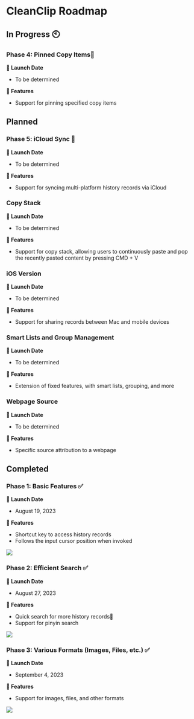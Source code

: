 # CleanClip Roadmap

## In Progress 🕙
### Phase 4: Pinned Copy Items🌟
**📅 Launch Date**
- To be determined

**🔧 Features**
- Support for pinning specified copy items

## Planned

### Phase 5: iCloud Sync 📅
**📅 Launch Date**
- To be determined

**🔧 Features**
- Support for syncing multi-platform history records via iCloud


### Copy Stack
**📅 Launch Date**
- To be determined

**🔧 Features**
- Support for copy stack, allowing users to continuously paste and pop the recently pasted content by pressing CMD + V

### iOS Version
**📅 Launch Date**
- To be determined

**🔧 Features**
- Support for sharing records between Mac and mobile devices

### Smart Lists and Group Management
**📅 Launch Date**
- To be determined

**🔧 Features**
- Extension of fixed features, with smart lists, grouping, and more

### Webpage Source
**📅 Launch Date**
- To be determined

**🔧 Features**
- Specific source attribution to a webpage

## Completed
### Phase 1: Basic Features ✅

**📅 Launch Date**
- August 19, 2023

**🔧 Features**
- Shortcut key to access history records
- Follows the input cursor position when invoked

![](/images/roadmap/snap1.png)

### Phase 2: Efficient Search ✅

**📅 Launch Date**
- August 27, 2023

**🔧 Features**
- Quick search for more history records📝
- Support for pinyin search

![](/images/roadmap/snap2.png)

### Phase 3: Various Formats (Images, Files, etc.) ✅
**📅 Launch Date**
- September 4, 2023

**🔧 Features**
- Support for images, files, and other formats

![](/images/roadmap/phase3.webp)